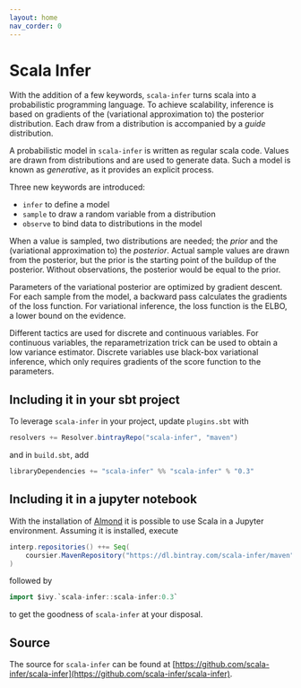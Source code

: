 ```yaml
---
layout: home
nav_corder: 0
---
```


# Scala Infer
With the addition of a few keywords, `scala-infer` turns scala into a probabilistic programming language.
To achieve scalability, inference is based on gradients of the (variational approximation to) the
posterior distribution.  Each draw from a distribution is accompanied by a *guide* distribution.

A probabilistic model in `scala-infer` is written as regular scala code.  Values are drawn from
distributions and are used to generate data.  Such a model is known as *generative*, as it provides
an explicit process.

Three new keywords are introduced:
* `infer` to define a model
* `sample` to draw a random variable from a distribution
* `observe` to bind data to distributions in the model

When a value is sampled, two distributions are needed; the *prior* and the (variational
approximation to) the *posterior*.  Actual sample values are drawn from the posterior, but
the prior is the starting point of the buildup of the posterior.  Without observations, the
posterior would be equal to the prior.

Parameters of the variational posterior are optimized by gradient descent.  For each sample from
the model, a backward pass calculates the gradients of the loss function.  For variational inference,
the loss function is the ELBO, a lower bound on the evidence.

Different tactics are used for discrete and continuous variables.  For continuous variables,
the reparametrization trick can be used to obtain a low variance estimator.  Discrete variables
use black-box variational inference, which only requires gradients of the score function to the
parameters.

## Including it in your sbt project
To leverage `scala-infer` in your project, update `plugins.sbt` with
```scala
resolvers += Resolver.bintrayRepo("scala-infer", "maven")
```
and in `build.sbt`, add
```scala
libraryDependencies += "scala-infer" %% "scala-infer" % "0.3"
```

## Including it in a jupyter notebook
With the installation of [Almond](https://almond.sh/) it is possible to use
Scala in a Jupyter environment.  Assuming it is installed, execute
```scala
interp.repositories() ++= Seq(
    coursier.MavenRepository("https://dl.bintray.com/scala-infer/maven")
)
```
followed by
```scala
import $ivy.`scala-infer::scala-infer:0.3`
```
to get the goodness of `scala-infer` at your disposal.

## Source
The source for `scala-infer` can be found at [https://github.com/scala-infer/scala-infer](https://github.com/scala-infer/scala-infer).
